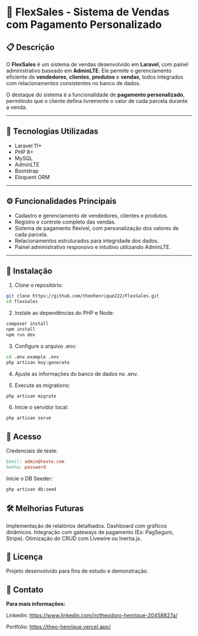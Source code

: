 # 🛒  FlexSales - Sistema de Vendas com Pagamento Personalizado

## 📋 Descrição

O **FlexSales** é um sistema de vendas desenvolvido em **Laravel**, com painel administrativo baseado em **AdminLTE**. Ele permite o gerenciamento eficiente de **vendedores**, **clientes**, **produtos** e **vendas**, todos integrados com relacionamentos consistentes no banco de dados.

O destaque do sistema é a funcionalidade de **pagamento personalizado**, permitindo que o cliente defina livremente o valor de cada parcela durante a venda.

---

## 🚀 Tecnologias Utilizadas

- Laravel 11+
- PHP 8+
- MySQL
- AdminLTE
- Bootstrap
- Eloquent ORM

---

## ⚙️ Funcionalidades Principais

- Cadastro e gerenciamento de vendedores, clientes e produtos.
- Registro e controle completo das vendas.
- Sistema de pagamento flexível, com personalização dos valores de cada parcela.
- Relacionamentos estruturados para integridade dos dados.
- Painel administrativo responsivo e intuitivo utilizando AdminLTE.

---

## 📂 Instalação

1. Clone o repositório:

```bash
git clone https://github.com/theohenrique222/FlexSales.git
cd flexsales
```

2. Instale as dependências do PHP e Node:

```bash
composer install
npm install
npm run dev
```

3. Configure o arquivo .env:

```bash 
cd .env.example .env
php artisan key:generate
```

4. Ajuste as informações do banco de dados no .env.

5. Execute as migrations:

```bash
php artisan migrate
```
6. Inicie o servidor local:

```bash
php artisan serve
```

## 🔑 Acesso
Credenciais de teste:

```makefile
Email: admin@teste.com
Senha: password
```

Inicie o DB Seeder:

```bash
php artisan db:seed
```

## 🛠️ Melhorias Futuras

Implementação de relatórios detalhados.
Dashboard com gráficos dinâmicos.
Integração com gateways de pagamento (Ex: PagSeguro, Stripe).
Otimização do CRUD com Livewire ou Inertia.js.

## 🤝 Licença
Projeto desenvolvido para fins de estudo e demonstração.

## 📎 Contato
**Para mais informações:**

Linkedin: https://www.linkedin.com/in/theodoro-henrique-20458827a/

Portfólio: https://theo-henrique.vercel.app/